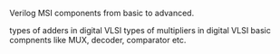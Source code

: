 Verilog MSI components from basic to advanced.

types of adders in digital VLSI
types of multipliers in digital VLSI
basic compnents like MUX, decoder, comparator etc.
